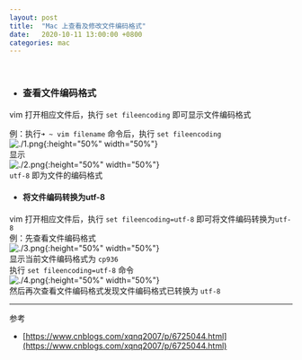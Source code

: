 ```yaml
---
layout: post
title:  "Mac 上查看及修改文件编码格式"
date:   2020-10-11 13:00:00 +0800
categories: mac
---
```

<br>

- ### 查看文件编码格式

vim 打开相应文件后，执行 `set fileencoding` 即可显示文件编码格式

例：执行`➜ ~ vim filename` 命令后，执行 `set fileencoding`
<br>
![./1.png](./1.png){:height="50%" width="50%"}
<br>
显示
<br>
![./2.png](./2.png){:height="50%" width="50%"}
<br>
`utf-8` 即为文件的编码格式

- #### 将文件编码转换为utf-8

vim 打开相应文件后，执行 `set fileencoding=utf-8` 即可将文件编码转换为`utf-8`
<br>
例：先查看文件编码格式
<br>
![./3.png](./3.png){:height="50%" width="50%"}
<br>
显示当前文件编码格式为 `cp936`
<br>
执行 `set fileencoding=utf-8` 命令
<br>
![./4.png](./4.png){:height="50%" width="50%"}
<br>
然后再次查看文件编码格式发现文件编码格式已转换为 `utf-8`
<br>

---

参考

- [https://www.cnblogs.com/xqnq2007/p/6725044.html](https://www.cnblogs.com/xqnq2007/p/6725044.html)
